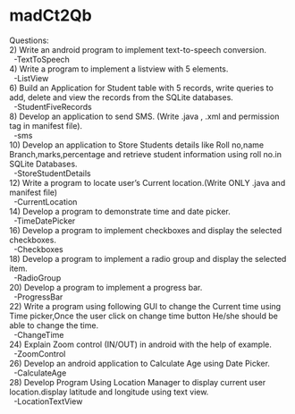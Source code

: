 # madCt2Qb  
Questions:  
  2) Write an android program to implement text-to-speech conversion.  
  &nbsp;&nbsp;-TextToSpeech  
  4) Write a program to implement a listview with 5 elements.  
  &nbsp;&nbsp;-ListView  
  6) Build an Application  for Student table with 5 records, write queries to add, delete and view the records from the SQLite databases.  
  &nbsp;&nbsp;-StudentFiveRecords  
  8) Develop an application to send SMS. (Write .java , .xml and permission tag in manifest file).  
  &nbsp;&nbsp;-sms  
  10) Develop an application to Store Students details like Roll no,name Branch,marks,percentage and retrieve student information using roll no.in SQLite Databases.  
  &nbsp;&nbsp;-StoreStudentDetails  
  12) Write a program to locate user’s Current  location.(Write ONLY .java and manifest file)  
  &nbsp;&nbsp;-CurrentLocation  
  14) Develop a program to demonstrate time and date picker.  
  &nbsp;&nbsp;-TimeDatePicker  
  16) Develop a program to implement checkboxes and display the selected checkboxes.  
  &nbsp;&nbsp;-Checkboxes  
  18) Develop a program to implement a radio group and display the selected item.  
  &nbsp;&nbsp;-RadioGroup  
  20) Develop a program to implement a progress bar.  
  &nbsp;&nbsp;-ProgressBar  
  22) Write a program using following GUI to change  the Current time using Time picker,Once the user click on change time button He/she should be able to change the time.  
  &nbsp;&nbsp;-ChangeTime  
  24) Explain Zoom control (IN/OUT) in android with the help of example.  
  &nbsp;&nbsp;-ZoomControl  
  26) Develop an android application to Calculate Age using Date Picker.  
  &nbsp;&nbsp;-CalculateAge  
  28) Develop Program Using Location Manager to display current user location.display latitude and longitude using text view.  
  &nbsp;&nbsp;-LocationTextView  
  
